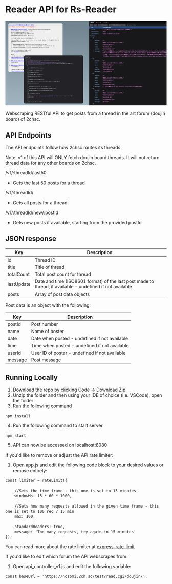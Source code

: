 # Reader API for Rs-Reader

![Preview](preview.png)

Webscraping RESTful API to get posts from a thread in the art forum (doujin board) of 2chsc.

## API Endpoints

The API endpoints follow how 2chsc routes its threads.

Note: v1 of this API will ONLY fetch doujin board threads. It will not return thread data for any other boards on 2chsc.

/v1/:threadId/last50

- Gets the last 50 posts for a thread

/v1/:threadId/

- Gets all posts for a thread

/v1/:threadId/new/:postId

- Gets new posts if available, starting from the provided postId

## JSON response

| Key        | Description                                                                                               |
| ---------- | --------------------------------------------------------------------------------------------------------- |
| id         | Thread ID                                                                                                 |
| title      | Title of thread                                                                                           |
| totalCount | Total post count for thread                                                                               |
| lastUpdate | Date and time (ISO8601 format) of the last post made to thread, if available - undefined if not available |
| posts      | Array of post data objects                                                                                |

Post data is an object with the following:

| Key     | Description                                    |
| ------- | ---------------------------------------------- |
| postId  | Post number                                    |
| name    | Name of poster                                 |
| date    | Date when posted - undefined if not available  |
| time    | Time when posted - undefined if not available  |
| userId  | User ID of poster - undefined if not available |
| message | Post message                                   |

## Running Locally

1.  Download the repo by clicking Code -> Download Zip
2.  Unzip the folder and then using your IDE of choice (i.e. VSCode), open the folder
3.  Run the following command

```
npm install
```

4. Run the following command to start server

```
npm start
```

5. API can now be accessed on localhost:8080

If you'd like to remove or adjust the API rate limiter:

1. Open app.js and edit the following code block to your desired values or remove entirely:

```
const limiter = rateLimit({

    //Sets the time frame - this one is set to 15 minutes
	windowMs: 15 * 60 * 1000,

    //Sets how many requests allowed in the given time frame - this one is set to 100 req / 15 min
	max: 100,

	standardHeaders: true,
	message: 'Too many requests, try again in 15 minutes'
});
```

You can read more about the rate limiter at [express-rate-limit](https://github.com/express-rate-limit/express-rate-limit/blob/master/readme.md)

If you'd like to edit which forum the API webscrapes from:

1. Open api_controller_v1.js and edit the following variable:

```
const baseUrl = 'https://nozomi.2ch.sc/test/read.cgi/doujin/';
```

